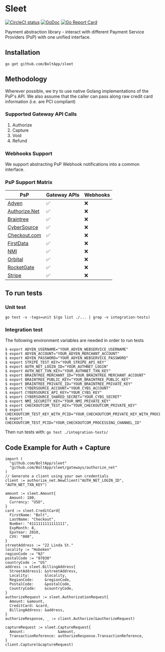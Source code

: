 # Sleet

[![CircleCI status](https://circleci.com/gh/BoltApp/sleet.png?circle-token=d60ceb64eb6ebdfd6a45a4703563c1752598db63 "CircleCI status")](https://circleci.com/gh/BoltApp/sleet)
[![GoDoc](https://godoc.org/github.com/BoltApp/sleet?status.svg)](https://pkg.go.dev/github.com/BoltApp/sleet?tab=doc)
[![Go Report Card](https://goreportcard.com/badge/github.com/BoltApp/sleet)](https://goreportcard.com/report/github.com/BoltApp/sleet)

Payment abstraction library - interact with different Payment Service Providers (PsP) with one unified interface.

## Installation

`go get github.com/BoltApp/sleet`

## Methodology

Wherever possible, we try to use native Golang implementations of the PsP's API. We also assume that the caller can pass along raw credit card information (i.e. are PCI compliant)

### Supported Gateway API Calls

1. Authorize
2. Capture
3. Void
4. Refund

### Webhooks Support

We support abstracting PsP Webhook notifications into a common interface. 

### PsP Support Matrix
| PsP | Gateway APIs | Webhooks |
|-----|--------------|----------|
| [Adyen](https://docs.adyen.com/classic-integration/api-integration-ecommerce) | ✅ | ❌ |
| [Authorize.Net](https://developer.authorize.net/api/reference/index.html#payment-transactions) | ✅ | ❌ |
| [Braintree](https://www.braintreepayments.com/) | ✅ | ❌ |
| [CyberSource](https://developer.cybersource.com/api-reference-assets/index.html#payments) | ✅ | ❌ |
| [Checkout.com](https://api-reference.checkout.com/) | ✅ | ❌ |
| [FirstData](https://docs.firstdata.com/org/gateway/docs/api) | ✅ | ❌ |
| [NMI](https://secure.networkmerchants.com/gw/merchants/resources/integration/integration_portal.php#methodology) | ✅ | ❌ |
| [Orbital](https://developer.jpmorgan.com/products/orbital-api) | ✅ | ❌ |
| [RocketGate](https://www.rocketgate.com/) | ✅ | ❌ |
| [Stripe](https://stripe.com/docs/api) | ✅ | ❌ |

## To run tests

###  Unit test

```
go test -v -tags=unit $(go list ./... | grep -v integration-tests)
```

### Integration test
The following environment variables are needed in order to run tests

```shell script
$ export ADYEN_USERNAME="YOUR_ADYEN_WEBSERVICE_USERNAME"
$ export ADYEN_ACCOUNT="YOUR_ADYEN_MERCHANT_ACCOUNT"
$ export ADYEN_PASSWORD="YOUR_ADYEN_WEBSERVICE_PASSWORD"
$ export STRIPE_TEST_KEY="YOUR_STRIPE_API_KEY"
$ export AUTH_NET_LOGIN_ID="YOUR_AUTHNET_LOGIN"
$ export AUTH_NET_TXN_KEY="YOUR_AUTHNET_TXN_KEY"
$ export BRAINTREE_MERCHANT_ID="YOUR_BRAINTREE_MERCHANT_ACCOUNT"
$ export BRAINTREE_PUBLIC_KEY="YOUR_BRAINTREE_PUBLIC_KEY"
$ export BRAINTREE_PRIVATE_ID="YOUR_BRAINTREE_PRIVATE_KEY"
$ export CYBERSOURCE_ACCOUNT="YOUR_CYBS_ACCOUNT"
$ export CYBERSOURCE_API_KEY="YOUR_CYBS_KEY"
$ export CYBERSOURCE_SHARED_SECRET="YOUR_CYBS_SECRET"
$ export NMI_SECURITY_KEY="YOUR_NMI_PRIVATE_KEY"
$ export CHECKOUTCOM_TEST_KEY="YOUR_CHECKOUTCOM_PRIVATE_KEY"
$ export CHECKOUTCOM_TEST_KEY_WITH_PCID="YOUR_CHECKOUTCOM_PRIVATE_KEY_WITH_PROCESSING_CHANNEL_ID"
$ export CHECKOUTCOM_TEST_PCID="YOUR_CHECKOUTCOM_PROCESSING_CHANNEL_ID"
```

Then run tests with: `go test ./integration-tests/`

## Code Example for Auth + Capture

```
import (
  "github.com/BoltApp/sleet"
  "github.com/BoltApp/sleet/gateways/authorize_net"
)
// Generate a client using your own credentials
client := authorize_net.NewClient("AUTH_NET_LOGIN_ID", "AUTH_NET_TXN_KEY")

amount := sleet.Amount{
  Amount: 100,
  Currency: "USD",
}
card := sleet.CreditCard{
  FirstName: "Bolt",
  LastName: "Checkout",
  Number: "4111111111111111",
  ExpMonth: 8,
  EpxYear: 2010,
  CVV: "000",
}
streetAddress := "22 Linda St."
locality := "Hoboken"
regionCode := "NJ"
postalCode := "07030"
countryCode := "US"
address := sleet.BillingAddress{
  StreetAddress1: &streetAddress,
  Locality:       &locality,
  RegionCode:     &regionCode,
  PostalCode:     &postalCode,
  CountryCode:    &countryCode,
}
authorizeRequest := sleet.AuthorizationRequest{
  Amount: &amount,
  CreditCard: &card,
  BillingAddress: &address,
}
authorizeResponse, _ := client.Authorize(&authorizeRequest)

captureRequest := sleet.CaptureRequest{
  Amount:               &amount,
  TransactionReference: authorizeResponse.TransactionReference,
}
client.Capture(&captureRequest)
```